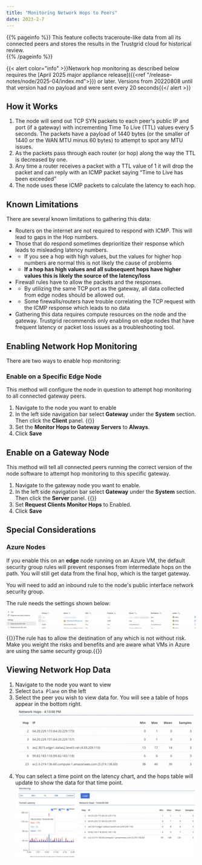 ```yaml
---
title: "Monitoring Network Hops to Peers"
date: 2023-2-7
---
```


{{% pageinfo %}}
This feature collects traceroute-like data from all its connected peers and stores the results in the Trustgrid cloud for historical review.  
{{% /pageinfo %}}

{{< alert color="info" >}}Network hop monitoring as described below requires the [April 2025 major appliance release]({{<ref "/release-notes/node/2025-04/index.md">}}) or later. Versions from 20220808 until that version had no payload and were sent every 20 seconds{{</ alert >}}

## How it Works

1. The node will send out TCP SYN packets to each peer's public IP and port (if a gateway) with incrementing Time To Live (TTL) values every 5 seconds.  The packets have a payload of 1440 bytes (or the smaller of 1440 or the WAN MTU minus 60 bytes) to attempt to spot any MTU issues. 
1. As the packets pass through each router (or hop) along the way the TTL is decreased by one.
1. Any time a router receives a packet with a TTL value of 1 it will drop the packet and can reply with an ICMP packet saying “Time to Live has been exceeded”
1. The node uses these ICMP packets to calculate the latency to each hop.

## Known Limitations

There are several known limitations to gathering this data:

- Routers on the internet are not required to respond with ICMP. This will lead to gaps in the Hop numbers.
- Those that do respond sometimes deprioritize their response which leads to misleading latency numbers.
- - If you see a hop with high values, but the values for higher hop numbers are normal this is not likely the cause of problems
- - **If a hop has high values and all subsequent hops have higher values this is likely the source of the latency/loss**
- Firewall rules have to allow the packets and the responses.
- - By utilizing the same TCP port as the gateway, all data collected from edge nodes should be allowed out.
- - Some firewalls/routers have trouble correlating the TCP request with the ICMP response which leads to no data
- Gathering this data requires compute resources on the node and the gateway. Trustgrid recommends only enabling on edge nodes that have frequent latency or packet loss issues as a troubleshooting tool.

## Enabling Network Hop Monitoring
There are two ways to enable hop monitoring:

### Enable on a Specific Edge Node
This method will configure the node in question to attempt hop monitoring to all connected gateway peers. 
1. Navigate to the node you want to enable
1. In the left side navigation bar select **Gateway** under the **System** section. Then click the **Client** panel. {{<tgimg src="gateway-client.png" width="50%" caption="Navigating to the client panel">}}
1. Set the **Monitor Hops to Gateway Servers** to **Always**. 
1. Click **Save**

## Enable on a Gateway Node
This method will tell all connected peers running the correct version of the node software to attempt hop monitoring to this specific gateway. 
1. Navigate to the gateway node you want to enable.
1. In the left side navigation bar select **Gateway** under the **System** section. Then click the **Server** panel. {{<tgimg src="gateway-server-panel.png" width="50%" caption="Navigating to the server panel">}}
1. Set **Request Clients Monitor Hops** to Enabled.
1. Click **Save**

## Special Considerations

### Azure Nodes

If you enable this on an **edge** node running on an Azure VM, the default security group rules will prevent responses from intermediate hops on the path. You will still get data from the final hop, which is the target gateway.

You will need to add an inbound rule to the node's public interface network security group.

The rule needs the settings shown below:

![img](azure-sg.png)

{{<alert color="warning">}}The rule has to allow the destination of any which is not without risk. Make you weight the risks and benefits and are aware what VMs in Azure are using the same security group.{{</alert>}}

## Viewing Network Hop Data

1. Navigate to the node you want to view
1. Select `Data Plane` on the left
1. Select the peer you wish to view data for. You will see a table of hops appear in the bottom right. ![img](network-hops.png)
1. You can select a time point on the latency chart, and the hops table will update to show the data for that time point. ![img](monitoring.png)
